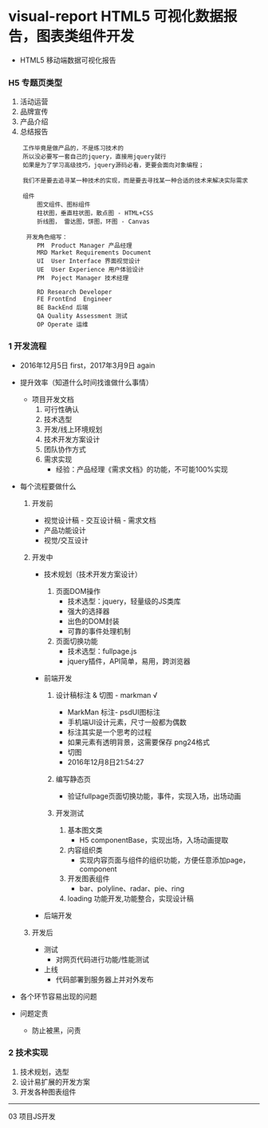 # visual-report HTML5 可视化数据报告，图表类组件开发
- HTML5 移动端数据可视化报告

### H5 专题页类型
1. 活动运营
2. 品牌宣传
3. 产品介绍
4. 总结报告

```
	工作毕竟是做产品的，不是练习技术的
	所以没必要写一套自己的jquery，直接用jquery就行
	如果是为了学习高级技巧，jquery源码必看，更要会面向对象编程；

	我们不是要去追寻某一种技术的实现，而是要去寻找某一种合适的技术来解决实际需求
	
	组件
		图文组件、图标组件
		柱状图，垂直柱状图，散点图 - HTML+CSS
		折线图， 雷达图，饼图，环图 - Canvas
		
	 开发角色缩写：
	 	PM  Product Manager 产品经理
		MRD Market Requirements Document
		UI  User Interface 界面视觉设计
		UE  User Experience 用户体验设计
		PM  Poject Manager 技术经理
		
		RD Research Developer 
		FE FrontEnd  Engineer
		BE BackEnd 后端
		QA Quality Assessment 测试
		OP Operate 运维
```

### 1 开发流程
- 2016年12月5日 first，2017年3月9日 again
- 提升效率（知道什么时间找谁做什么事情）
	+ 项目开发文档
		1. 可行性确认
		2. 技术选型
		3. 开发/线上环境规划
		4. 技术开发方案设计
		5. 团队协作方式
		6. 需求实现
			+ 经验：产品经理《需求文档》的功能，不可能100%实现
- 每个流程要做什么
	1. 开发前
		+ 视觉设计稿 - 交互设计稿 - 需求文档
		+ 产品功能设计
		+ 视觉/交互设计
	2. 开发中
		+ 技术规划（技术开发方案设计）
			1. 页面DOM操作
				- 技术选型：jquery，轻量级的JS类库
				- 强大的选择器
				- 出色的DOM封装
				- 可靠的事件处理机制
			2. 页面切换功能
				+ 技术选型：fullpage.js
				+ jquery插件，API简单，易用，跨浏览器

		+ 前端开发
			1. 设计稿标注 & 切图 - markman √
			    + MarkMan 标注- psdUI图标注
			    +  手机端UI设计元素，尺寸一般都为偶数
			    + 标注其实是一个思考的过程
			    + 如果元素有透明背景，这需要保存 png24格式
			    + 切图
			    + 2016年12月8日21:54:27

			2. 编写静态页
				+ 验证fullpage页面切换功能，事件，实现入场，出场动画
			3. 开发测试
				1. 基本图文类
					+ H5 componentBase，实现出场，入场动画提取
				2. 内容组织类
					+ 实现内容页面与组件的组织功能，方便任意添加page，component
				3. 开发图表组件
					+ bar、polyline、radar、pie、ring
				4. loading 功能开发,功能整合，实现设计稿

		+ 后端开发
		
	3. 开发后
		+ 测试
			+ 对网页代码进行功能/性能测试
		+ 上线
			+ 代码部署到服务器上并对外发布


- 各个环节容易出现的问题
- 问题定责
	+ 防止被黑，问责


### 2 技术实现
1. 技术规划，选型
2. 设计易扩展的开发方案
3. 开发各种图表组件


---
03 项目JS开发


